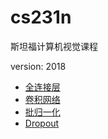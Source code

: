# cs231n

斯坦福计算机视觉课程

version: 2018

- [全连接层](https://fishfishfishfishfish.github.io/stanford_courses/cs231n/FullyConnectedNets.html)
- [卷积网络](https://fishfishfishfishfish.github.io/stanford_courses/cs231n/ConvolutionalNetworks.html)
- [批归一化](https://fishfishfishfishfish.github.io/stanford_courses/cs231n/BatchNormalization.html)
- [Dropout](https://fishfishfishfishfish.github.io/stanford_courses/cs231n/Dropout.html)